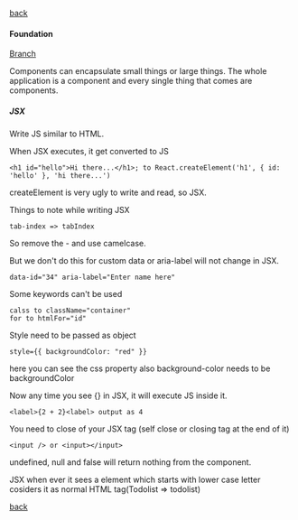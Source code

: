 [back](../../README.md)

#### Foundation

[Branch](https://github.com/nygilgp/learn-patterns-designs-multi/tree/basics)

Components can encapsulate small things or large things. The whole application is a component and every single thing that comes are components.

##### JSX

Write JS similar to HTML.

When JSX executes, it get converted to JS

    <h1 id="hello">Hi there...</h1>; to React.createElement('h1', { id: 'hello' }, 'hi there...')

createElement is very ugly to write and read, so JSX.

Things to note while writing JSX

    tab-index => tabIndex

So remove the - and use camelcase.

But we don't do this for custom data or aria-label will not change in JSX.

    data-id="34" aria-label="Enter name here"

Some keywords can't be used

    calss to className="container"
    for to htmlFor="id"

Style need to be passed as object

    style={{ backgroundColor: "red" }}

here you can see the css property also background-color needs to be backgroundColor

Now any time you see {} in JSX, it will execute JS inside it.

    <label>{2 + 2}<label> output as 4

You need to close of your JSX tag (self close or closing tag at the end of it)

    <input /> or <input></input>

undefined, null and false will return nothing from the component.

JSX when ever it sees a element which starts with lower case letter cosiders it as normal HTML tag(Todolist => todolist)

[back](../../README.md)
